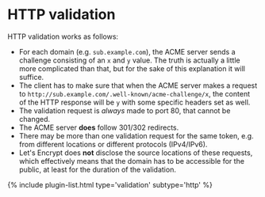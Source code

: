 ---
---
# HTTP validation
HTTP validation works as follows:
- For each domain (e.g. `sub.example.com`), the ACME server sends a 
challenge consisting of an `x` and `y` value. The truth is actually a little 
more complicated than that, but for the sake of this explanation it will suffice.
- The client has to make sure that when the ACME server makes a request 
to `http://sub.example.com/.well-known/acme-challenge/x`, the content of the HTTP 
response will be `y` with some specific headers set as well.
- The validation request is *always* made to port 80, that cannot be changed. 
- The ACME server **does** follow 301/302 redirects.
- There may be more than one validation request for the same token, e.g. from 
different locations or different protocols (IPv4/IPv6).
- Let's Encrypt does **not** disclose the source locations of these requests, which 
effectively means that the domain has to be accessible for the public, 
at least for the duration of the validation.

{% include plugin-list.html type='validation' subtype='http' %}